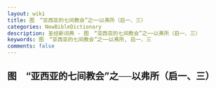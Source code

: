 ```yaml
---
layout: wiki
title: 图　“亚西亚的七间教会”之──以弗所（启一、三）
categories: NewBibleDictionary
description: 圣经新词典 - 图　“亚西亚的七间教会”之──以弗所（启一、三）
keywords: 图　“亚西亚的七间教会”之──以弗所, 启一、三
comments: false
---
```


## 图　“亚西亚的七间教会”之──以弗所（启一、三）










